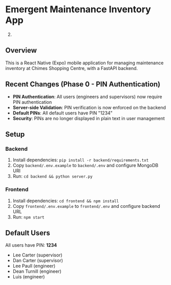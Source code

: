 # Emergent Maintenance Inventory App
2.
## Overview
This is a React Native (Expo) mobile application for managing maintenance inventory at Chimes Shopping Centre, with a FastAPI backend.

## Recent Changes (Phase 0 - PIN Authentication)
- **PIN Authentication**: All users (engineers and supervisors) now require PIN authentication
- **Server-side Validation**: PIN verification is now enforced on the backend
- **Default PINs**: All default users have PIN "1234" 
- **Security**: PINs are no longer displayed in plain text in user management

## Setup

### Backend
1. Install dependencies: `pip install -r backend/requirements.txt`
2. Copy `backend/.env.example` to `backend/.env` and configure MongoDB URI
3. Run: `cd backend && python server.py`

### Frontend  
1. Install dependencies: `cd frontend && npm install`
2. Copy `frontend/.env.example` to `frontend/.env` and configure backend URL
3. Run: `npm start`

## Default Users
All users have PIN: **1234**
- Lee Carter (supervisor)
- Dan Carter (supervisor)
- Lee Paull (engineer) 
- Dean Turnill (engineer)
- Luis (engineer)

